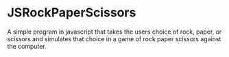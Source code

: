 # JSRockPaperScissors
A simple program in javascript that takes the users choice of rock, paper, or scissors and simulates that choice in a game of rock paper scissors against the computer.
